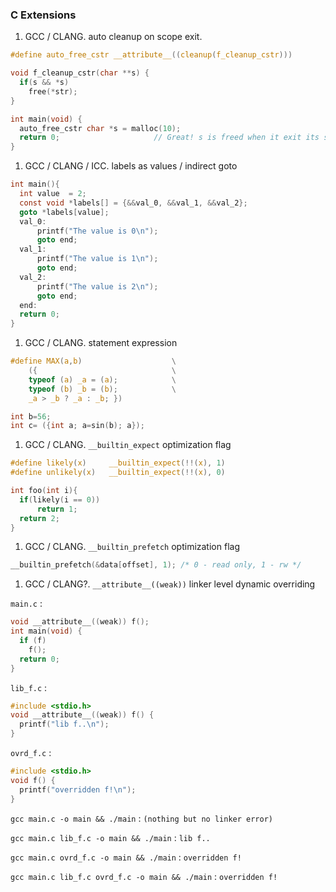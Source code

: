### C Extensions

1. GCC / CLANG. auto cleanup on scope exit. 
  ```c
  #define auto_free_cstr __attribute__((cleanup(f_cleanup_cstr)))
  
  void f_cleanup_cstr(char **s) { 
    if(s && *s) 
      free(*str); 
  }
  
  int main(void) {
    auto_free_cstr char *s = malloc(10);
    return 0;                     // Great! s is freed when it exit its scope   
  }
  ```

1. GCC / CLANG / ICC. labels as values / indirect goto
  ```c
  int main(){
    int value  = 2;
    const void *labels[] = {&&val_0, &&val_1, &&val_2};
    goto *labels[value];
    val_0:
        printf("The value is 0\n");
        goto end;
    val_1:
        printf("The value is 1\n");
        goto end;
    val_2:
        printf("The value is 2\n");
        goto end;
    end:
    return 0;
  }
  ```

1. GCC / CLANG. statement expression
  ```c
  #define MAX(a,b)                    \
      ({                              \
      typeof (a) _a = (a);            \
      typeof (b) _b = (b);            \
      _a > _b ? _a : _b; })
  
  int b=56;
  int c= ({int a; a=sin(b); a});
  ```

1. GCC / CLANG. ```__builtin_expect``` optimization flag
  ```c
  #define likely(x)     __builtin_expect(!!(x), 1)
  #define unlikely(x)   __builtin_expect(!!(x), 0)
  
  int foo(int i){
    if(likely(i == 0))
        return 1;
    return 2;
  }
  ```

1. GCC / CLANG. ```__builtin_prefetch``` optimization flag
  ```c
  __builtin_prefetch(&data[offset], 1); /* 0 - read only, 1 - rw */
  ```

1. GCC / CLANG?. ```__attribute__((weak))``` linker level dynamic overriding

  ```main.c``` :
  ```c
  void __attribute__((weak)) f();
  int main(void) {
    if (f)
      f();
    return 0;
  }
  ```

  ```lib_f.c``` :
  ```c
  #include <stdio.h>
  void __attribute__((weak)) f() {
    printf("lib f..\n");
  }
  ```
  
  ```ovrd_f.c``` :
  ```c
  #include <stdio.h>
  void f() {
    printf("overridden f!\n");
  }
  ```
  
  ```gcc main.c -o main && ./main``` : ```(nothing but no linker error)```
  
  ```gcc main.c lib_f.c -o main && ./main``` : ```lib f..```
  
  ```gcc main.c ovrd_f.c -o main && ./main``` : ```overridden f!```
  
  ```gcc main.c lib_f.c ovrd_f.c -o main && ./main``` : ```overridden f!```
  
  
